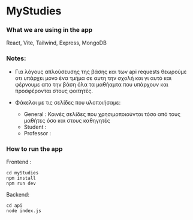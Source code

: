 # MyStudies

### What we are using in the app
React, Vite, Tailwind, Express, MongoDB

### Notes:
- Για λόγους απλούσευσης της βάσης και των api requests θεωρούμε οτι υπάρχει μονο ένα τμήμα σε αυτη την σχολή και γι αυτό και φέρνουμε απο την βάση όλα τα μαθήαμτα που υπάρχουν και προσφέρονται στους φοιτητές.

- Φάκελοι με τις σελίδες που υλοποιήσαμε:
    - General   : Κοινές σελίδες που χρησιμοποιούνται τόσο από τους μαθήτες όσο και στους καθηγητές
    - Student   : 
    - Professor : 

### How to run the app
Frontend :

```
cd myStudies 
npm install
npm run dev

```

Backend:

```
cd api
node index.js

```

